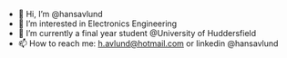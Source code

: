 - 👋 Hi, I’m @hansavlund
- 👀 I’m interested in Electronics Engineering
- 🌱 I’m currently a final year student @University of Huddersfield 
- 📫 How to reach me: h.avlund@hotmail.com  or linkedin @hansavlund

